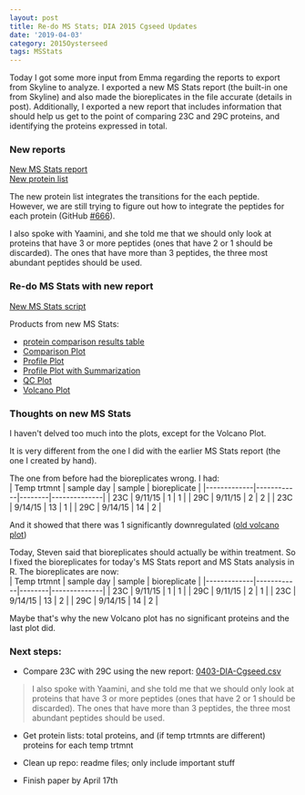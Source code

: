 ```yaml
---
layout: post
title: Re-do MS Stats; DIA 2015 Cgseed Updates
date: '2019-04-03'
category: 2015Oysterseed
tags: MSStats
---
```

Today I got some more input from Emma regarding the reports to export from Skyline to analyze. I exported a new MS Stats report (the built-in one from Skyline) and also made the bioreplicates in the file accurate (details in post). Additionally, I exported a new report that includes information that should help us get to the point of comparing 23C and 29C proteins, and identifying the proteins expressed in total. 

### New reports
[New MS Stats report](https://github.com/grace-ac/paper-pacific.oyster-larvae/blob/master/data/20190403-MSstats-report.csv.zip)      
[New protein list](https://github.com/grace-ac/paper-pacific.oyster-larvae/blob/master/data/0403-DIA-Cgseed.csv)      

The new protein list integrates the transitions for the each peptide. However, we are still trying to figure out how to integrate the peptides for each protein (GitHub [#666](https://github.com/RobertsLab/resources/issues/666)). 

I also spoke with Yaamini, and she told me that we should only look at proteins that have 3 or more peptides (ones that have 2 or 1 should be discarded). The ones that have more than 3 peptides, the three most abundant peptides should be used. 

### Re-do MS Stats with new report
[New MS Stats script](https://github.com/grace-ac/paper-pacific.oyster-larvae/blob/master/scripts/MSstats-Cgseed-DIA.R)      

Products from new MS Stats: 
- [protein comparison results table](https://github.com/grace-ac/paper-pacific.oyster-larvae/blob/master/analyses/20190403-2015Cgseed-protcomp.csv)   
- [Comparison Plot](https://github.com/grace-ac/paper-pacific.oyster-larvae/blob/master/analyses/ComparisonPlot.pdf)
- [Profile Plot](https://github.com/grace-ac/paper-pacific.oyster-larvae/blob/master/analyses/ProfilePlot.pdf)
- [Profile Plot with Summarization](https://github.com/grace-ac/paper-pacific.oyster-larvae/blob/master/analyses/ProfilePlot_wSummarization.pdf)
- [QC Plot](https://github.com/grace-ac/paper-pacific.oyster-larvae/blob/master/analyses/QCPlot.pdf)
- [Volcano Plot](https://github.com/grace-ac/paper-pacific.oyster-larvae/blob/master/analyses/VolcanoPlot.pdf) 

### Thoughts on new MS Stats
I haven't delved too much into the plots, except for the Volcano Plot.

It is very different from the one I did with the earlier MS Stats report (the one I created by hand). 

The one from before had the bioreplicates wrong. I had:     
| Temp trtmnt | sample day | sample | bioreplicate |
|-------------|------------|--------|--------------|
| 23C         | 9/11/15    | 1      | 1            |
| 29C         | 9/11/15    | 2      | 2            |
| 23C         | 9/14/15    | 13     | 1            |
| 29C         | 9/14/15    | 14     | 2            |

And it showed that there was 1 significantly downregulated ([old volcano plot](https://github.com/RobertsLab/project-pacific.oyster-larvae/blob/master/DIA_2015/analyses/VolcanoPlot.pdf)) 

Today, Steven said that bioreplicates should actually be within treatment. So I fixed the bioreplicates for today's MS Stats report and MS Stats analysis in R. The bioreplicates are now:       
| Temp trtmnt | sample day | sample | bioreplicate |
|-------------|------------|--------|--------------|
| 23C         | 9/11/15    | 1      | 1            |
| 29C         | 9/11/15    | 2      | 1            |
| 23C         | 9/14/15    | 13     | 2            |
| 29C         | 9/14/15    | 14     | 2            |

Maybe that's why the new Volcano plot has no significant proteins and the last plot did. 

### Next steps: 
- Compare 23C with 29C using the new report: [0403-DIA-Cgseed.csv](https://github.com/grace-ac/paper-pacific.oyster-larvae/blob/master/data/0403-DIA-Cgseed.csv) 

>I also spoke with Yaamini, and she told me that we should only look at proteins that have 3 or more peptides (ones that have 2 or 1 should be discarded). The ones that have more than 3 peptides, the three most abundant peptides should be used.

- Get protein lists: total proteins, and (if temp trtmnts are different) proteins for each temp trtmnt

- Clean up repo: readme files; only include important stuff

- Finish paper by April 17th 

